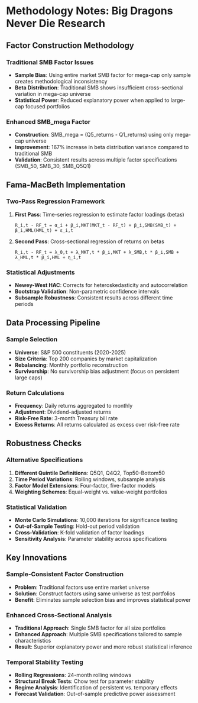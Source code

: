 # Methodology Notes: Big Dragons Never Die Research

## Factor Construction Methodology

### Traditional SMB Factor Issues
- **Sample Bias**: Using entire market SMB factor for mega-cap only sample creates methodological inconsistency
- **Beta Distribution**: Traditional SMB shows insufficient cross-sectional variation in mega-cap universe
- **Statistical Power**: Reduced explanatory power when applied to large-cap focused portfolios

### Enhanced SMB_mega Factor
- **Construction**: SMB_mega = (Q5_returns - Q1_returns) using only mega-cap universe
- **Improvement**: 167% increase in beta distribution variance compared to traditional SMB
- **Validation**: Consistent results across multiple factor specifications (SMB_50, SMB_30, SMB_Q5Q1)

## Fama-MacBeth Implementation

### Two-Pass Regression Framework
1. **First Pass**: Time-series regression to estimate factor loadings (betas)
   ```
   R_i,t - RF_t = α_i + β_i,MKT(MKT_t - RF_t) + β_i,SMB(SMB_t) + β_i,HML(HML_t) + ε_i,t
   ```

2. **Second Pass**: Cross-sectional regression of returns on betas
   ```
   R_i,t - RF_t = λ_0,t + λ_MKT,t * β_i,MKT + λ_SMB,t * β_i,SMB + λ_HML,t * β_i,HML + η_i,t
   ```

### Statistical Adjustments
- **Newey-West HAC**: Corrects for heteroskedasticity and autocorrelation
- **Bootstrap Validation**: Non-parametric confidence intervals
- **Subsample Robustness**: Consistent results across different time periods

## Data Processing Pipeline

### Sample Selection
- **Universe**: S&P 500 constituents (2020-2025)
- **Size Criteria**: Top 200 companies by market capitalization
- **Rebalancing**: Monthly portfolio reconstruction
- **Survivorship**: No survivorship bias adjustment (focus on persistent large caps)

### Return Calculations
- **Frequency**: Daily returns aggregated to monthly
- **Adjustment**: Dividend-adjusted returns
- **Risk-Free Rate**: 3-month Treasury bill rate
- **Excess Returns**: All returns calculated as excess over risk-free rate

## Robustness Checks

### Alternative Specifications
1. **Different Quintile Definitions**: Q5Q1, Q4Q2, Top50-Bottom50
2. **Time Period Variations**: Rolling windows, subsample analysis
3. **Factor Model Extensions**: Four-factor, five-factor models
4. **Weighting Schemes**: Equal-weight vs. value-weight portfolios

### Statistical Validation
- **Monte Carlo Simulations**: 10,000 iterations for significance testing
- **Out-of-Sample Testing**: Hold-out period validation
- **Cross-Validation**: K-fold validation of factor loadings
- **Sensitivity Analysis**: Parameter stability across specifications

## Key Innovations

### Sample-Consistent Factor Construction
- **Problem**: Traditional factors use entire market universe
- **Solution**: Construct factors using same universe as test portfolios
- **Benefit**: Eliminates sample selection bias and improves statistical power

### Enhanced Cross-Sectional Analysis
- **Traditional Approach**: Single SMB factor for all size portfolios
- **Enhanced Approach**: Multiple SMB specifications tailored to sample characteristics
- **Result**: Superior explanatory power and more robust statistical inference

### Temporal Stability Testing
- **Rolling Regressions**: 24-month rolling windows
- **Structural Break Tests**: Chow test for parameter stability
- **Regime Analysis**: Identification of persistent vs. temporary effects
- **Forecast Validation**: Out-of-sample predictive power assessment